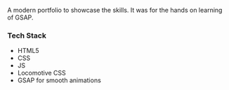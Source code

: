 A modern portfolio to showcase the skills.
It was for the hands on learning of GSAP. 

### Tech Stack
- HTML5
- CSS
- JS
- Locomotive CSS
- GSAP for smooth animations
